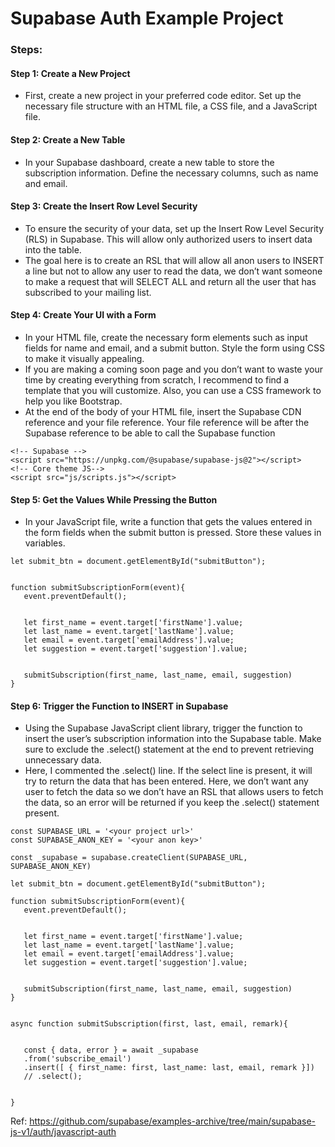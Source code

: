 # Supabase Auth Example Project

### Steps:

#### Step 1: Create a New Project
- First, create a new project in your preferred code editor. Set up the necessary file structure with an HTML file, a CSS file, and a JavaScript file.

#### Step 2: Create a New Table
- In your Supabase dashboard, create a new table to store the subscription information. Define the necessary columns, such as name and email.

#### Step 3: Create the Insert Row Level Security
- To ensure the security of your data, set up the Insert Row Level Security (RLS) in Supabase. This will allow only authorized users to insert data into the table.
- The goal here is to create an RSL that will allow all anon users to INSERT a line but not to allow any user to read the data, we don’t want someone to make a request that will SELECT ALL and return all the user that has subscribed to your mailing list.

#### Step 4: Create Your UI with a Form
- In your HTML file, create the necessary form elements such as input fields for name and email, and a submit button. Style the form using CSS to make it visually appealing.
- If you are making a coming soon page and you don’t want to waste your time by creating everything from scratch, I recommend to find a template that you will customize. Also, you can use a CSS framework to help you like Bootstrap.
- At the end of the body of your HTML file, insert the Supabase CDN reference and your file reference.
Your file reference will be after the Supabase reference to be able to call the Supabase function

```
<!-- Supabase -->
<script src="https://unpkg.com/@supabase/supabase-js@2"></script>
<!-- Core theme JS-->
<script src="js/scripts.js"></script>
```

#### Step 5: Get the Values While Pressing the Button
- In your JavaScript file, write a function that gets the values entered in the form fields when the submit button is pressed. Store these values in variables.

```
let submit_btn = document.getElementById("submitButton");


function submitSubscriptionForm(event){
   event.preventDefault();


   let first_name = event.target['firstName'].value;
   let last_name = event.target['lastName'].value;
   let email = event.target['emailAddress'].value;
   let suggestion = event.target['suggestion'].value;


   submitSubscription(first_name, last_name, email, suggestion)
}
```

#### Step 6: Trigger the Function to INSERT in Supabase
- Using the Supabase JavaScript client library, trigger the function to insert the user’s subscription information into the Supabase table. Make sure to exclude the .select() statement at the end to prevent retrieving unnecessary data.
- Here, I commented the .select() line. If the select line is present, it will try to return the data that has been entered. Here, we don’t want any user to fetch the data so we don’t have an RSL that allows users to fetch the data, so an error will be returned if you keep the .select() statement present.

``` 
const SUPABASE_URL = '<your project url>'
const SUPABASE_ANON_KEY = '<your anon key>'

const _supabase = supabase.createClient(SUPABASE_URL, SUPABASE_ANON_KEY)

let submit_btn = document.getElementById("submitButton");

function submitSubscriptionForm(event){
   event.preventDefault();


   let first_name = event.target['firstName'].value;
   let last_name = event.target['lastName'].value;
   let email = event.target['emailAddress'].value;
   let suggestion = event.target['suggestion'].value;


   submitSubscription(first_name, last_name, email, suggestion)
}


async function submitSubscription(first, last, email, remark){


   const { data, error } = await _supabase
   .from('subscribe_email')
   .insert([ { first_name: first, last_name: last, email, remark }])
   // .select();


}
```

Ref: https://github.com/supabase/examples-archive/tree/main/supabase-js-v1/auth/javascript-auth